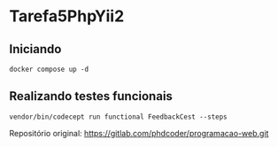 # Tarefa5PhpYii2

 ## Iniciando
 `docker compose up -d`

 ## Realizando testes funcionais
`vendor/bin/codecept run functional FeedbackCest --steps`

Repositório original: https://gitlab.com/phdcoder/programacao-web.git
